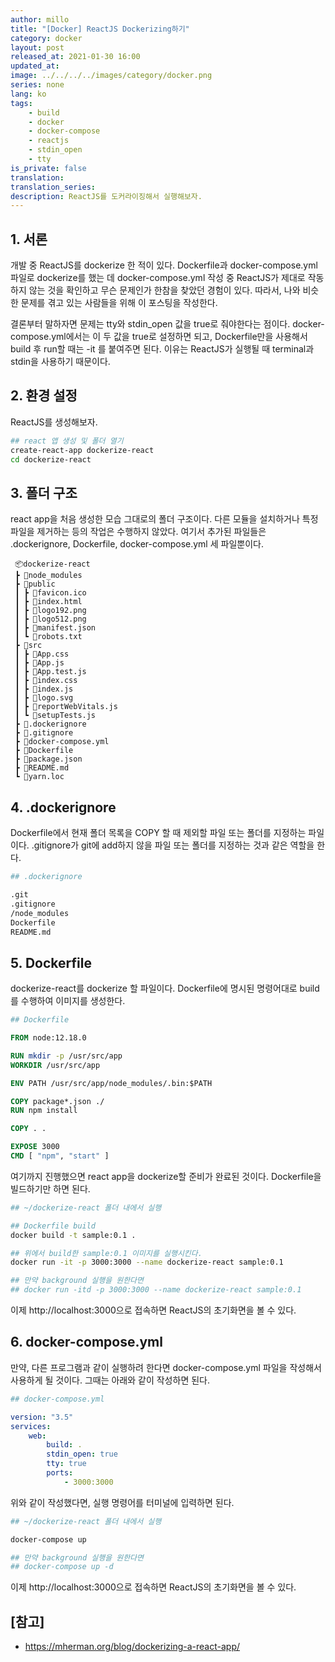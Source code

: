 ```yaml
---
author: millo
title: "[Docker] ReactJS Dockerizing하기"
category: docker
layout: post
released_at: 2021-01-30 16:00
updated_at:
image: ../../../../images/category/docker.png
series: none
lang: ko
tags:
    - build
    - docker
    - docker-compose
    - reactjs
    - stdin_open
    - tty
is_private: false
translation:
translation_series:
description: ReactJS를 도커라이징해서 실행해보자.
---
```


## 1. 서론

개발 중 ReactJS를 dockerize 한 적이 있다. Dockerfile과 docker-compose.yml 파일로 dockerize를 했는 데 docker-compose.yml 작성 중 ReactJS가 제대로 작동하지 않는 것을 확인하고 무슨 문제인가 한참을 찾았던 경험이 있다. 따라서, 나와 비슷한 문제를 겪고 있는 사람들을 위해 이 포스팅을 작성한다.

결론부터 말하자면 문제는 tty와 stdin_open 값을 true로 줘야한다는 점이다. docker-compose.yml에서는 이 두 값을 true로 설정하면 되고, Dockerfile만을 사용해서 build 후 run할 때는 -it 를 붙여주면 된다. 이유는 ReactJS가 실행될 때 terminal과 stdin을 사용하기 때문이다.

## 2. 환경 설정

ReactJS를 생성해보자.

```bash
## react 앱 생성 및 폴더 열기
create-react-app dockerize-react
cd dockerize-react
```

## 3. 폴더 구조

react app을 처음 생성한 모습 그대로의 폴더 구조이다. 다른 모듈을 설치하거나 특정 파일을 제거하는 등의 작업은 수행하지 않았다. 여기서 추가된 파일들은 .dockerignore, Dockerfile, docker-compose.yml 세 파일뿐이다.

```
 📦dockerize-react
 ┣ 📂node_modules
 ┣ 📂public
 ┃ ┣ 📜favicon.ico
 ┃ ┣ 📜index.html
 ┃ ┣ 📜logo192.png
 ┃ ┣ 📜logo512.png
 ┃ ┣ 📜manifest.json
 ┃ ┗ 📜robots.txt
 ┣ 📂src
 ┃ ┣ 📜App.css
 ┃ ┣ 📜App.js
 ┃ ┣ 📜App.test.js
 ┃ ┣ 📜index.css
 ┃ ┣ 📜index.js
 ┃ ┣ 📜logo.svg
 ┃ ┣ 📜reportWebVitals.js
 ┃ ┗ 📜setupTests.js
 ┣ 📜.dockerignore
 ┣ 📜.gitignore
 ┣ 📜docker-compose.yml
 ┣ 📜Dockerfile
 ┣ 📜package.json
 ┣ 📜README.md
 ┗ 📜yarn.loc
```

## 4. .dockerignore

Dockerfile에서 현재 폴더 목록을 COPY 할 때 제외할 파일 또는 폴더를 지정하는 파일이다. .gitignore가 git에 add하지 않을 파일 또는 폴더를 지정하는 것과 같은 역할을 한다.

```bash
## .dockerignore

.git
.gitignore
/node_modules
Dockerfile
README.md
```

## 5. Dockerfile

dockerize-react를 dockerize 할 파일이다. Dockerfile에 명시된 명령어대로 build를 수행하여 이미지를 생성한다.

```Dockerfile
## Dockerfile

FROM node:12.18.0

RUN mkdir -p /usr/src/app
WORKDIR /usr/src/app

ENV PATH /usr/src/app/node_modules/.bin:$PATH

COPY package*.json ./
RUN npm install

COPY . .

EXPOSE 3000
CMD [ "npm", "start" ]
```

여기까지 진행했으면 react app을 dockerize할 준비가 완료된 것이다. Dockerfile을 빌드하기만 하면 된다.

```bash
## ~/dockerize-react 폴더 내에서 실행

## Dockerfile build
docker build -t sample:0.1 .

## 위에서 build한 sample:0.1 이미지를 실행시킨다.
docker run -it -p 3000:3000 --name dockerize-react sample:0.1

## 만약 background 실행을 원한다면
## docker run -itd -p 3000:3000 --name dockerize-react sample:0.1
```

이제 http://localhost:3000으로 접속하면 ReactJS의 초기화면을 볼 수 있다.

## 6. docker-compose.yml

만약, 다른 프로그램과 같이 실행하려 한다면 docker-compose.yml 파일을 작성해서 사용하게 될 것이다. 그때는 아래와 같이 작성하면 된다.

```yml
## docker-compose.yml

version: "3.5"
services:
    web:
        build: .
        stdin_open: true
        tty: true
        ports:
            - 3000:3000
```

위와 같이 작성했다면, 실행 명령어를 터미널에 입력하면 된다.

```bash
## ~/dockerize-react 폴더 내에서 실행

docker-compose up

## 만약 background 실행을 원한다면
## docker-compose up -d
```

이제 http://localhost:3000으로 접속하면 ReactJS의 초기화면을 볼 수 있다.

## [참고]

-   https://mherman.org/blog/dockerizing-a-react-app/
